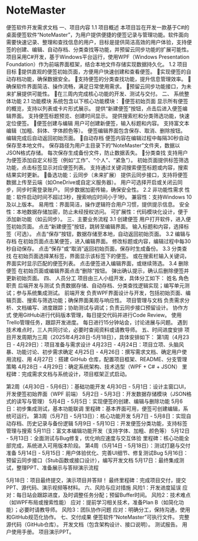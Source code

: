 # NoteMaster
便签软件开发需求文档
一、项目内容
1.1 项目概述
本项目旨在开发一款基于C#的桌面便签软件“NoteMaster”，为用户提供便捷的便签记录与管理功能。软件面向需要快速记录、整理和查找信息的用户，目标是提供简洁高效的用户体验，支持便签的创建、编辑、自动存档、分类查找等功能，并预留云同步功能的扩展可能性。项目采用C#开发，基于Windows平台运行，使用WPF（Windows Presentation Foundation）作为前端界面框架，结合本地文件存储实现数据持久化。
1.2 项目目标
提供直观的便签初始页面，方便用户快速创建和查看便签。
实现便签的自动存档功能，确保数据安全。
支持便签的分类查找功能，提升信息管理效率。
确保软件界面简洁、操作流畅，满足日常使用需求。
预留云同步功能接口，为未来扩展提供可能性。
在三周内完成核心功能的开发、测试与交付。
二、 系统整体功能
2.1 功能模块
系统包含以下核心功能模块：
便签初始页面
显示所有便签的概览，支持以列表或卡片形式展示。
提供“新建便签”按钮，点击后进入便签编辑界面。
支持便签标题预览、创建时间显示。
提供搜索栏和分类筛选功能，快速定位便签。
便签创建与编辑
用户可创建新便签，输入标题和内容。
支持富文本编辑（加粗、斜体、字体颜色等）。
便签编辑界面包含保存、取消、删除按钮。
编辑完成后自动返回初始页面。
自动存档
便签内容在编辑过程中每隔30秒自动保存至本地文件。
保存路径为用户主目录下的“NoteMaster”文件夹，数据以JSON格式存储。
每次保存生成备份文件，防止数据丢失。
分类查找
支持用户为便签添加自定义标签（例如“工作”、“个人”、“紧急”）。
初始页面提供标签筛选功能，点击标签显示对应便签列表。
支持通过关键词搜索便签标题或内容，搜索结果实时更新。
备选功能：云同步（未来扩展）
提供云同步接口，支持将便签数据上传至云端（如OneDrive或自定义服务器）。
用户可选择开启或关闭云同步，同步时需登录账户。
同步数据加密传输，确保安全性。
2.2 非功能性需求
性能：软件启动时间不超过3秒，搜索响应时间小于1秒。
兼容性：支持Windows 10及以上版本。
易用性：界面简洁，操作逻辑符合用户习惯，提供提示信息。
安全性：本地数据存储加密，防止未经授权访问。
可扩展性：代码模块化设计，便于添加新功能（如云同步）。
三、主要业务流程
3.1 创建便签
用户打开软件，进入便签初始页面。
点击“新建便签”按钮，跳转至编辑界面。
输入标题和内容，选择标签（可选）。
点击“保存”按钮，数据存储至本地，自动返回初始页面。
3.2 编辑与存档
在初始页面点击某便签，进入编辑界面。
修改标题或内容，编辑过程中每30秒自动保存。
点击“保存”或“取消”返回初始页面，保存时生成备份。
3.3 分类查找
在初始页面选择某标签，界面显示该标签下的便签。
或在搜索栏输入关键词，界面实时显示匹配的便签列表。
点击便签进入编辑界面，或继续筛选。
3.4 删除便签
在初始页面或编辑界面点击“删除”按钮。
弹出确认提示，确认后删除便签并更新初始页面。
四、 人员分工
项目由三人小组开发，具体分工如下：
姓名	角色	职责
	后端开发与测试	负责数据存储、自动存档、分类查找逻辑实现；编写单元测试；参与系统集成测试。
	前端开发	负责WPF界面设计与开发，包括初始页面、编辑页面、搜索与筛选功能；确保界面美观与响应性。
	项目管理与文档	负责需求分析、文档编写、进度跟踪；协助测试与调试；负责云同步接口预留设计。
协作方式
使用GitHub进行代码版本管理，每日提交代码并进行Code Review。
使用Trello管理任务，跟踪开发进度。
每日进行15分钟站会，讨论进展与问题。
遇到技术难点时，三人共同讨论，必要时查阅资料或请教导师。
五、时间进度安排
项目开发周期为三周（2025年4月28日-5月18日），具体安排如下：
第1周（4月23日 - 4月29日）：项目准备与需求设计
4月23日 - 4月24日：项目立项、头脑风暴、功能讨论、初步需求确定
4月25日 - 4月26日：撰写需求文档、确定用户使用流程、用
4月27日：搭建 GitHub 仓库，配置项目框架、README、分支管理策略
4月28日 - 4月29日：确定系统架构、技术选型（WPF + C# + JSON）
里程碑：完成需求文档与系统设计，项目框架正式启动。

第2周（4月30日 - 5月6日）：基础功能开发
4月30日 - 5月1日：设计主窗口UI，开发便签初始界面（WPF 前端）
5月2日 - 5月3日：开发数据存储模块（JSON格式的读写与管理）
5月4日 - 5月5日：实现便签的创建、编辑与删除功能
5月6日：初步集成测试，基本功能联调
里程碑：基本界面可用，便签可创建编辑，系统可运行。
第3周（5月7日 - 5月13日）：核心功能开发
5月7日 - 5月8日：实现自动存档、历史记录与备份逻辑
5月9日 - 5月10日：开发便签分类功能，支持标签管理与搜索
5月11日：富文本编辑功能开发（支持字体、加粗、颜色等）
5月12日 - 5月13日：全面测试与Bug修复，优化响应速度与交互体验
里程碑：核心功能全部完成，系统进入可用版本阶段。
第4周（5月14日 - 5月18日）：测试打磨与交付准备
5月14日 - 5月15日：用户体验优化、完善UI细节、修复测试Bug
5月16日：预留云同步接口（Stub函数或接口设计），编写开发文档
5月17日：最终集成测试，整理PPT、准备展示与答辩演示流程

5月18日：项目最终提交，演示项目并答辩！
最终里程碑：完成项目交付，提交PPT、源代码、演示视频等材料。 
六、风险与应对措施
风险1：开发进度延误
应对：每日站会跟踪进度，及时调整任务分配；预留Buffer时间。
风险2：技术难点（如WPF布局或搜索性能）
应对：提前学习相关技术，准备Plan B（如简化功能）；必要时请教导师。
风险3：团队协作问题
应对：明确分工，保持沟通，使用和GitHub规范化协作。
七、交付成果
便签软件“NoteMaster”可执行文件。
完整源代码（GitHub仓库）。
开发文档（包含架构设计、接口说明）。
测试报告。
用户使用手册。
项目演示PPT。
